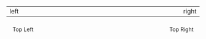 <table width="100%" border="0">
  <tr width="100%">
    <td width="100%" align="left">left</td>
    <td width="100%" align="right">right</td>
  </tr>
</table>
<div style="position:relative">
  <div style="position:absolute;top:8px;right:16px;">Top Right</div>
  <div style="position:absolute;top:8px;left:16px;">Top Left</div>
</div>
<!--
Hola
<br>
<a href='https://semaphoreci.com/hiebra/site-test' style='top:400px;right:400px;position:absolute;border:1px solid black'>
  <img src='https://semaphoreci.com/api/v1/hiebra/site-test/branches/master/badge.svg' alt='Build Status'>
</a>
<a href='http://softalks.github.io/site-test/apidocs/index.html' style='top:400px;left:400px;position:absolute;border:1px solid black'> 
  <img src='http://www.konakart.com/wp-content/uploads/2014/11/javadoc.png' alt='Javadoc pages'>
</a>
-->
